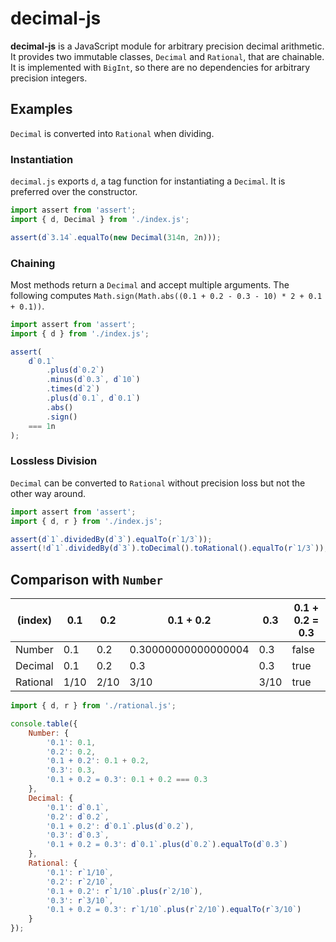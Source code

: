 # decimal-js

**decimal-js** is a JavaScript module for arbitrary precision decimal arithmetic.
It provides two immutable classes, `Decimal` and `Rational`, that are chainable.
It is implemented with `BigInt`, so there are no dependencies for arbitrary precision integers.

## Examples

`Decimal` is converted into `Rational` when dividing.

### Instantiation

`decimal.js` exports `d`, a tag function for instantiating a `Decimal`.
It is preferred over the constructor.

```js
import assert from 'assert';
import { d, Decimal } from './index.js';

assert(d`3.14`.equalTo(new Decimal(314n, 2n)));
```

### Chaining

Most methods return a `Decimal` and accept multiple arguments.
The following computes `Math.sign(Math.abs((0.1 + 0.2 - 0.3 - 10) * 2 + 0.1 + 0.1))`.

```js
import assert from 'assert';
import { d } from './index.js';

assert(
	d`0.1`
		.plus(d`0.2`)
		.minus(d`0.3`, d`10`)
		.times(d`2`)
		.plus(d`0.1`, d`0.1`)
		.abs()
		.sign()
	=== 1n
);
```

### Lossless Division

`Decimal` can be converted to `Rational` without precision loss but not the other way around.

```js
import assert from 'assert';
import { d, r } from './index.js';

assert(d`1`.dividedBy(d`3`).equalTo(r`1/3`));
assert(!d`1`.dividedBy(d`3`).toDecimal().toRational().equalTo(r`1/3`));
```

## Comparison with `Number`

| (index)  | 0.1  | 0.2  | 0.1 + 0.2           | 0.3  | 0.1 + 0.2 = 0.3 |
| -------- | ---- | ---- | ------------------- | ---- | --------------- |
| Number   | 0.1  | 0.2  | 0.30000000000000004 | 0.3  | false           |
| Decimal  | 0.1  | 0.2  | 0.3                 | 0.3  | true            |
| Rational | 1/10 | 2/10 | 3/10                | 3/10 | true            |

```js
import { d, r } from './rational.js';

console.table({
	Number: {
		'0.1': 0.1,
		'0.2': 0.2,
		'0.1 + 0.2': 0.1 + 0.2,
		'0.3': 0.3,
		'0.1 + 0.2 = 0.3': 0.1 + 0.2 === 0.3
	},
	Decimal: {
		'0.1': d`0.1`,
		'0.2': d`0.2`,
		'0.1 + 0.2': d`0.1`.plus(d`0.2`),
		'0.3': d`0.3`,
		'0.1 + 0.2 = 0.3': d`0.1`.plus(d`0.2`).equalTo(d`0.3`)
	},
	Rational: {
		'0.1': r`1/10`,
		'0.2': r`2/10`,
		'0.1 + 0.2': r`1/10`.plus(r`2/10`),
		'0.3': r`3/10`,
		'0.1 + 0.2 = 0.3': r`1/10`.plus(r`2/10`).equalTo(r`3/10`)
	}
});
```
